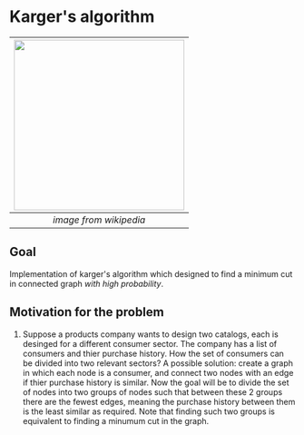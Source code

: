 # Karger's algorithm

|<img src="../master/images/mincut_wiki.png" width="300">|
|:--:| 
| *image from wikipedia* |

## Goal </br>
Implementation of karger's algorithm which designed to find a minimum cut in connected graph *with high probability*.

## Motivation for the problem
1) Suppose a products company wants to design two catalogs, each is desinged for a different consumer sector. The company has a list of consumers and thier purchase history. How the set of consumers can be divided into two relevant sectors? A possible solution: create a graph in which each node is a consumer, and connect two nodes with an edge if thier purchase history is similar. Now the goal will be to divide the set of nodes into two groups of nodes such that between these 2 groups there are the fewest edges, meaning the purchase history between them is the least similar as required. Note that finding such two groups is equivalent to finding a minumum cut in the graph.


